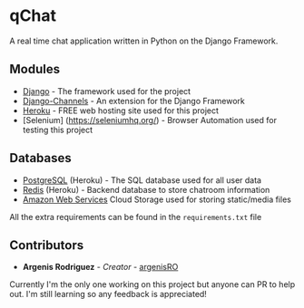 # qChat

A real time chat application written in Python on the Django Framework.

## Modules

* [Django](https://www.djangoproject.com/) - The framework used for the project
* [Django-Channels](https://channels.readthedocs.io/en/latest/) - An extension for the Django Framework
* [Heroku](https://heroku.com/) - FREE web hosting site used for this project
* [Selenium] (https://seleniumhq.org/) - Browser Automation used for testing this project

## Databases

* [PostgreSQL](https://www.postgresql.org/) (Heroku) - The SQL database used for all user data
* [Redis](https://github.com/django/channels_redis/) (Heroku) - Backend database to store chatroom information
* [Amazon Web Services](https://aws.amazon.com/) Cloud Storage used for storing static/media files

All the extra requirements can be found in the `requirements.txt` file

## Contributors

* **Argenis Rodriguez** - *Creator* - [argenisRO](https://github.com/argenisRO)

Currently I'm the only one working on this project but anyone can PR to help out. I'm still learning so any feedback is appreciated!